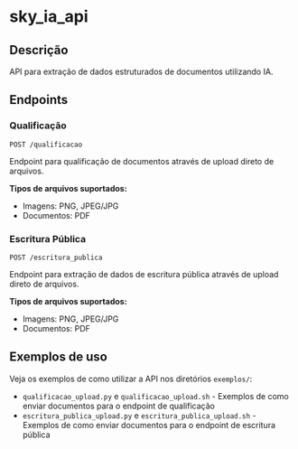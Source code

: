 # sky_ia_api

## Descrição

API para extração de dados estruturados de documentos utilizando IA.

## Endpoints

### Qualificação

```
POST /qualificacao
```

Endpoint para qualificação de documentos através de upload direto de arquivos.

**Tipos de arquivos suportados:**
- Imagens: PNG, JPEG/JPG
- Documentos: PDF

### Escritura Pública

```
POST /escritura_publica
```

Endpoint para extração de dados de escritura pública através de upload direto de arquivos.

**Tipos de arquivos suportados:**
- Imagens: PNG, JPEG/JPG
- Documentos: PDF

## Exemplos de uso

Veja os exemplos de como utilizar a API nos diretórios `exemplos/`:

- `qualificacao_upload.py` e `qualificacao_upload.sh` - Exemplos de como enviar documentos para o endpoint de qualificação
- `escritura_publica_upload.py` e `escritura_publica_upload.sh` - Exemplos de como enviar documentos para o endpoint de escritura pública